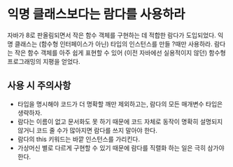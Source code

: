 # 익명 클래스보다는 람다를 사용하라
자바가 8로 판올림되면서 작은 함수 객체를 구현하는 데 적합한 람다가 도입되었다. 익명 클래스는 (함수형 인터페이스가 아닌) 타입의 인스턴스를 만들 ?때만 사용하라. 람다는 작은 함수 객체를 아주 쉽게 표현할 수 있어 (이전 자바에선 실용적이지 않던) 함수형 프로그래밍의 지평을 얻었다.

## 사용 시 주의사항
* 타입을 명시해야 코드가 더 명확할 깨만 제외하고는, 람다의 모든 매개변수 타입은 생략하자.
* 람다는 이름이 없고 문서화도 못 하기 때문에 코드 자체로 동작이 명확히 설명되지 않거니 코드 줄 수가 많아지면 람다를 쓰지 말아야 한다.
* 람다의 this 키워드는 바깥 인스턴스를 가리킨다.
* 가상머신 별로 다르게 구현할 수 있기 때문에 람다를 직렬화 하는 일은 극히 삼가야 한다.
